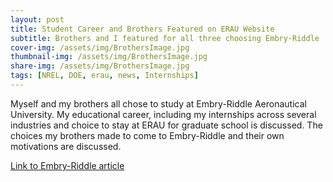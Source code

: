 ```yaml
---
layout: post
title: Student Career and Brothers Featured on ERAU Website
subtitle: Brothers and I featured for all three choosing Embry-Riddle 
cover-img: /assets/img/BrothersImage.jpg
thumbnail-img: /assets/img/BrothersImage.jpg
share-img: /assets/img/BrothersImage.jpg
tags: [NREL, DOE, erau, news, Internships]
---
```

Myself and my brothers all chose to study at Embry-Riddle Aeronautical University. My educational career, including my internships across several industries and choice to stay at ERAU for graduate school is discussed. The choices my brothers made to come to Embry-Riddle and their own motivations are discussed. 

<a href="https://news.erau.edu/headlines/triple-threat-three-brothers-on-the-path-to-success-at-embry-riddle">Link to Embry-Riddle article</a>
